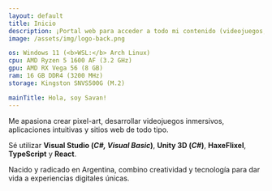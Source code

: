 ```yaml
---
layout: default
title: Inicio
description: ¡Portal web para acceder a todo mi contenido (videojuegos, aplicaciones, dibujos, etc)!
image: /assets/img/logo-back.png

os: Windows 11 (<b>WSL:</b> Arch Linux)
cpu: AMD Ryzen 5 1600 AF (3.2 GHz)
gpu: AMD RX Vega 56 (8 GB)
ram: 16 GB DDR4 (3200 MHz)
storage: Kingston SNVS500G (M.2)

mainTitle: Hola, soy Savan!
---
```


Me apasiona crear pixel-art, desarrollar videojuegos inmersivos, aplicaciones intuitivas y sitios web de todo tipo.

Sé utilizar **Visual Studio (_C#, Visual Basic_)**, **Unity 3D (_C#_)**, **HaxeFlixel**, **TypeScript** y **React**.

Nacido y radicado en Argentina, combino creatividad y tecnología para dar vida a experiencias digitales únicas.
